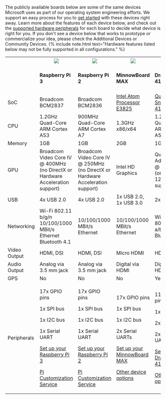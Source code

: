 <p>
  The publicly available boards below are some of the same devices Microsoft uses as part of our operating system engineering efforts. We support an easy process for you to <a href="{{site.baseurl}}/{{page.lang}}/GetStarted">get started</a> with these devices right away. Learn more about the features of each device below, and check out the <a href="http://go.microsoft.com/fwlink/p/?linkID=532948">supported hardware peripherals</a> for each board to decide what device is right for you. If you don't see a device below that works to prototype or commercialize your idea, please check the Additional Devices or Community Devices.
{% include note.html text="Hardware features listed below may not be fully supported in all configurations." %}</p>
<table class="table table-striped maker-kit">
    <tr></tr>
    <tr>
      <th style="width:20%"></th>
      <th style="width:20%">
        <img class="comparison-picture" src="{{site.baseurl}}/Resources/images/devices/RPi3_0.png">
      </th>
      <th style="width:20%">
        <img class="comparison-picture" src="{{site.baseurl}}/Resources/images/devices/RPi2_0.png">
      </th>
      <th style="width:20%">
        <img class="comparison-picture" src="{{site.baseurl}}/Resources/images/devices/MBM_0.png">
      </th>
      <th style="width:20%">
        <img class="comparison-picture" src="{{site.baseurl}}/Resources/images/devices/DB410c.png">
      </th>
    </tr>
    <tr></tr>
    <tr>
      <td></td>
      <td><h4>Raspberry Pi 3</h4></td>
      <td><h4>Raspberry Pi 2</h4></td>
      <td><h4>MinnowBoard MAX</h4></td>
      <td><h4>DragonBoard 410c</h4></td>
    </tr>
    <tr>
      <td>SoC</td>
      <td>Broadcom BCM2837</td>
      <td>Broadcom BCM2836</td>      <td><a href="http://ark.intel.com/products/78474/Intel-Atom-Processor-E3825-1M-Cache-1_33-GHz">Intel Atom Processor E3825</a></td>
      <td><a href="https://www.qualcomm.com/products/snapdragon/processors/410">Qualcomm Snapdragon 410</a></td>
    </tr>
    <tr>
      <td>CPU</td>
      <td>1.2GHz Quad-Core ARM Cortex A53</td>
      <td>900MHz Quad-Core ARM Cortex A7</td>
      <td>1.3GHz x86/x64</td>
      <td>1.2GHz Quad-Core ARM Cortex A53</td>
    </tr>
    <tr>
      <td>Memory</td>
      <td>1GB</td>
      <td>1GB</td>
      <td>
        2GB
      </td>
      <td>1GB</td>    </tr>
    <tr>
      <td>GPU</td>
      <td>Broadcom Video Core IV @ 400MHz (no DirectX or Hardware Acceleration support)</td>
      <td>Broadcom Video Core IV @ 250MHz (no DirectX or Hardware Acceleration support)</td>
      <td>Intel HD Graphics</td>
      <td>Qualcomm Adreno 306 @ 400MHz (only 720p / 1280 x 720 supported)</td>
    </tr>
    <tr>
      <td>USB</td>
      <td>4x USB 2.0</td>
      <td>4x USB 2.0</td>
      <td>1x USB 2.0, 1x USB 3.0</td>
      <td>2x USB 2.0</td>
    </tr>
    <tr>
      <td>Networking</td>
      <td>
        Wi-Fi 802.11 b/g/n
        <br>
        10/100/1000 MBit/s Ethernet
        <br>
        Bluetooth 4.1
      </td>
      <td>10/100/1000 MBit/s Ethernet</td>
      <td>10/100/1000 MBit/s Ethernet</td>
      <td>
        Wi-Fi 802.11 a/b/g/n
        <br>
        Bluetooth 4.1
      </td>
    </tr>
    <tr>
      <td>Video Output</td>
      <td>HDMI, DSI</td>
      <td>HDMI, DSI</td>
      <td>Micro HDMI</td>
      <td>HDMI, DSI</td>
    </tr>
    <tr>
      <td>Audio Output</td>
      <td>
        Analog via 3.5 mm jack
      </td>
      <td>
        Analog via 3.5 mm jack
      </td>
      <td>
        Digital via HDMI
      </td>
      <td>Digital via HDMI</td>
    </tr>
    <tr>
      <td>GPS</td>
      <td>No</td>
      <td>No</td>
      <td>No</td>
      <td>Yes</td>
    </tr>
    <tr>
      <td>
        Peripherals
      </td>
      <td>
        <p>17x GPIO pins</p>
        <p>1x SPI bus</p>
        <p>1x I2C bus</p>
        <p>1x Serial UART</p>
        <p><a href="{{site.baseurl}}/{{page.lang}}/GetStarted">Set up your Raspberry Pi 3</a></p>
        <p><a href="https://www.element14.com/community/docs/DOC-76955/l/raspberry-pi-customization-service">Pi Customization Service</a></p>
      </td>
      <td>
        <p>17x GPIO pins</p>
        <p>1x SPI bus</p>
        <p>1x I2C bus</p>
        <p>1x Serial UART</p>
        <p><a href="{{site.baseurl}}/{{page.lang}}/GetStarted">Set up your Raspberry Pi 2</a></p>
        <p><a href="https://www.element14.com/community/docs/DOC-76955/l/raspberry-pi-customization-service">Pi Customization Service</a></p>
      </td>
      <td>
        <p>17x GPIO pins</p>
        <p>1x SPI bus</p>
        <p>1x I2C bus</p>
        <p>2x Serial UARTs</p>
        <p><a href="{{site.baseurl}}/{{page.lang}}/GetStarted">Set up your MinnowBoard MAX</a></p>
        <p><a href="http://iotsolutionsalliance.intel.com/solutions-directory/processors_list/782">Other device options</a></p>
      </td>
      <td>
        <p>11x GPIO pins</p>
        <p>1x SPI bus</p>
        <p>2x I2C buses</p>
        <p>2x Serial UARTs</p>
        <p><a href="{{site.baseurl}}/{{page.lang}}/Docs/GetStarted/dragonboard/GetStartedStep1.htm">Set up your DragonBoard 410c</a></p>
        <p><a href="https://developer.qualcomm.com/hardware/snapdragon-410">Other device options</a></p>
      </td>
    </tr>
</table>
